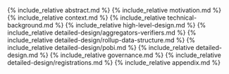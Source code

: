 {% include_relative abstract.md %}
{% include_relative motivation.md %}
{% include_relative context.md %}
{% include_relative technical-background.md %}
{% include_relative high-level-design.md %}
{% include_relative detailed-design/aggregators-verifiers.md %}
{% include_relative detailed-design/rollup-data-structure.md %}
{% include_relative detailed-design/pobi.md %}
{% include_relative detailed-design.md %}
{% include_relative governance.md %}
{% include_relative detailed-design/registrations.md %}
{% include_relative appendix.md %}
